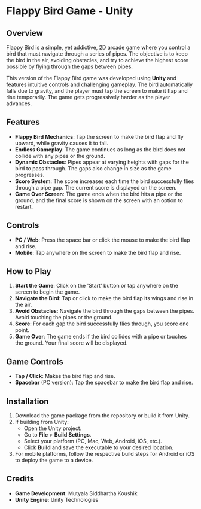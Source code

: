 # **Flappy Bird Game - Unity**

## **Overview**
Flappy Bird is a simple, yet addictive, 2D arcade game where you control a bird that must navigate through a series of pipes. The objective is to keep the bird in the air, avoiding obstacles, and try to achieve the highest score possible by flying through the gaps between pipes.

This version of the Flappy Bird game was developed using **Unity** and features intuitive controls and challenging gameplay. The bird automatically falls due to gravity, and the player must tap the screen to make it flap and rise temporarily. The game gets progressively harder as the player advances.

## **Features**
- **Flappy Bird Mechanics**: Tap the screen to make the bird flap and fly upward, while gravity causes it to fall.
- **Endless Gameplay**: The game continues as long as the bird does not collide with any pipes or the ground.
- **Dynamic Obstacles**: Pipes appear at varying heights with gaps for the bird to pass through. The gaps also change in size as the game progresses.
- **Score System**: The score increases each time the bird successfully flies through a pipe gap. The current score is displayed on the screen.
- **Game Over Screen**: The game ends when the bird hits a pipe or the ground, and the final score is shown on the screen with an option to restart.

## **Controls**
- **PC / Web**: Press the space bar or click the mouse to make the bird flap and rise.
- **Mobile**: Tap anywhere on the screen to make the bird flap and rise.

## **How to Play**
1. **Start the Game**: Click on the 'Start' button or tap anywhere on the screen to begin the game.
2. **Navigate the Bird**: Tap or click to make the bird flap its wings and rise in the air.
3. **Avoid Obstacles**: Navigate the bird through the gaps between the pipes. Avoid touching the pipes or the ground.
4. **Score**: For each gap the bird successfully flies through, you score one point.
5. **Game Over**: The game ends if the bird collides with a pipe or touches the ground. Your final score will be displayed.

## **Game Controls**

- **Tap / Click**: Makes the bird flap and rise.
- **Spacebar** (PC version): Tap the spacebar to make the bird flap and rise.

## **Installation**

1. Download the game package from the repository or build it from Unity.
2. If building from Unity:
   - Open the Unity project.
   - Go to **File** > **Build Settings**.
   - Select your platform (PC, Mac, Web, Android, iOS, etc.).
   - Click **Build** and save the executable to your desired location.
3. For mobile platforms, follow the respective build steps for Android or iOS to deploy the game to a device.

## **Credits**
- **Game Development**: Mutyala Siddhartha Koushik
- **Unity Engine**: Unity Technologies
